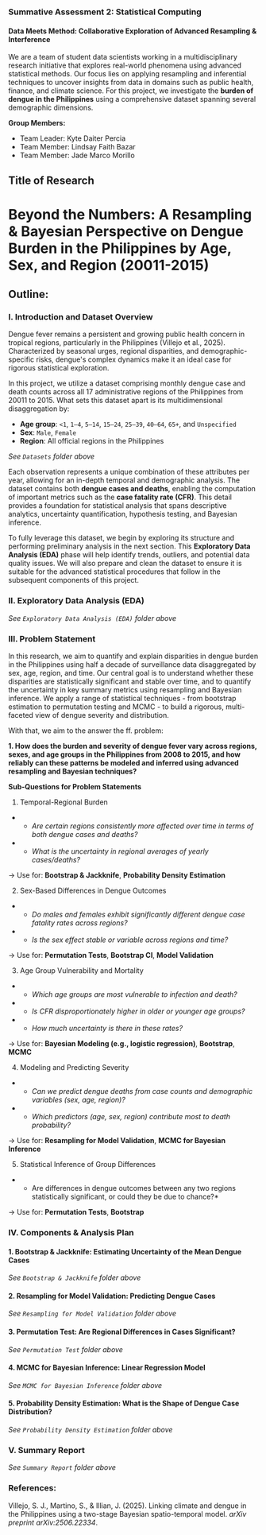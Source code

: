 ### Summative Assessment 2: Statistical Computing

#### Data Meets Method: Collaborative Exploration of Advanced Resampling & Interference

We are a team of student data scientists working in a multidisciplinary research initiative that explores real-world phenomena using advanced statistical methods. Our focus lies on applying resampling and inferential techniques to uncover insights from data in domains such as public health, finance, and climate science. For this project, we investigate the **burden of dengue in the Philippines** using a comprehensive dataset spanning several demographic dimensions.

**Group Members:**
* Team Leader: Kyte Daiter Percia
* Team Member: Lindsay Faith Bazar
* Team Member: Jade Marco Morillo

## Title of Research

# Beyond the Numbers: A Resampling & Bayesian Perspective on Dengue Burden in the Philippines by Age, Sex, and Region (20011-2015)

## Outline:

### **I. Introduction and Dataset Overview**

Dengue fever remains a persistent and growing public health concern in tropical regions, particularly in the Philippines (Villejo et al., 2025). Characterized by seasonal urges, regional disparities, and demographic-specific risks, dengue's complex dynamics make it an ideal case for rigorous statistical exploration.

In this project, we utilize a dataset comprising monthly dengue case and death counts across all 17 administrative regions of the Philippines from 20011 to 2015. What sets this dataset apart is its multidimensional disaggregation by:

* **Age group**: `<1`, `1–4`, `5–14`, `15–24`, `25–39`, `40–64`, `65+`, and `Unspecified`
* **Sex**: `Male`, `Female`
* **Region**: All official regions in the Philippines

*See `Datasets` folder above* 

Each observation represents a unique combination of these attributes per year, allowing for an in-depth temporal and demographic analysis. The dataset contains both **dengue cases and deaths**, enabling the computation of important metrics such as the **case fatality rate (CFR)**. This detail provides a foundation for statistical analysis that spans descriptive analytics, uncertainty quantification, hypothesis testing, and Bayesian inference.

To fully leverage this dataset, we begin by exploring its structure and performing preliminary analysis in the next section. This **Exploratory Data Analysis (EDA)** phase will help identify trends, outliers, and potential data quality issues. We will also prepare and clean the dataset to ensure it is suitable for the advanced statistical procedures that follow in the subsequent components of this project.

### **II. Exploratory Data Analysis (EDA)**

*See `Exploratory Data Analysis (EDA)` folder above*

### **III. Problem Statement**

In this research, we aim to quantify and explain disparities in dengue burden in the Philippines using half a decade of surveillance data disaggregated by sex, age, region, and time. Our central goal is to understand whether these disparities are statistically significant and stable over time, and to quantify the uncertainty in key summary metrics using resampling and Bayesian inference. We apply a range of statistical techniques - from bootstrap estimation to permutation testing and MCMC - to build a rigorous, multi-faceted view of dengue severity and distribution.

With that, we aim to the answer the ff. problem:

**1. How does the burden and severity of dengue fever vary across regions, sexes, and age groups in the Philippines from 2008 to 2015, and how reliably can these patterns be modeled and inferred using advanced resampling and Bayesian techniques?**

**Sub-Questions for Problem Statements**
1. Temporal-Regional Burden
* * *Are certain regions consistently more affected over time in terms of both dengue cases and deaths?*
* * *What is the uncertainty in regional averages of yearly cases/deaths?*

→ Use for: **Bootstrap & Jackknife**, **Probability Density Estimation**
 
2. Sex-Based Differences in Dengue Outcomes
* * *Do males and females exhibit significantly different dengue case fatality rates across regions?*
* * *Is the sex effect stable or variable across regions and time?*
 
→ Use for: **Permutation Tests**, **Bootstrap CI**, **Model Validation**

3. Age Group Vulnerability and Mortality
* * *Which age groups are most vulnerable to infection and death?*
* * *Is CFR disproportionately higher in older or younger age groups?*
* * *How much uncertainty is there in these rates?*

→ Use for: **Bayesian Modeling (e.g., logistic regression)**, **Bootstrap**, **MCMC**

4. Modeling and Predicting Severity
* * *Can we predict dengue deaths from case counts and demographic variables (sex, age, region)?*
* * *Which predictors (age, sex, region) contribute most to death probability?*

→ Use for: **Resampling for Model Validation**, **MCMC for Bayesian Inference**

5. Statistical Inference of Group Differences

* * Are differences in dengue outcomes between any two regions statistically significant, or could they be due to chance?*

→ Use for: **Permutation Tests**, **Bootstrap**

### **IV. Components & Analysis Plan**

#### **1. Bootstrap & Jackknife: Estimating Uncertainty of the Mean Dengue Cases**

*See `Bootstrap & Jackknife` folder above*

#### **2. Resampling for Model Validation: Predicting Dengue Cases**

*See `Resampling for Model Validation` folder above*

#### **3. Permutation Test: Are Regional Differences in Cases Significant?**

*See `Permutation Test` folder above*

#### **4. MCMC for Bayesian Inference: Linear Regression Model**

*See `MCMC for Bayesian Inference` folder above*

#### **5. Probability Density Estimation: What is the Shape of Dengue Case Distribution?**

*See `Probability Density Estimation` folder above*

### **V. Summary Report**

*See `Summary Report` folder above*

### References:

Villejo, S. J., Martino, S., & Illian, J. (2025). Linking climate and dengue in the Philippines using a two-stage Bayesian spatio-temporal model. *arXiv preprint arXiv:2506.22334*.
